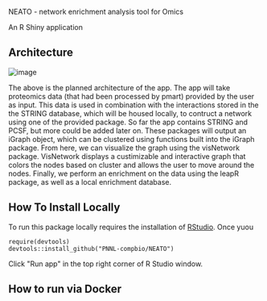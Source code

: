 NEATO - network enrichment analysis tool for Omics

An R Shiny application

## Architecture

![image](https://user-images.githubusercontent.com/65473513/171519485-dfddf6a5-8cfe-4f0d-bbfa-d5f7b55160ef.png)

The above is the planned architecture of the app. The app will take proteomics data (that had been processed by pmart) provided by the user as input. This data is used in combination with the interactions stored in the the STRING database, which will be housed locally, to contruct a network using one of the provided package. So far the app contains STRING and PCSF, but more could be added later on. These packages will output an iGraph object, which can be clustered using functions built into the iGraph package. From here, we can visualize the graph using the visNetwork package. VisNetwork displays a custimizable and interactive graph that colors the nodes based on cluster and allows the user to move around the nodes. Finally, we perform an enrichment on the data using the leapR package, as well as a local enrichment database.

## How To Install Locally

To run this package locally requires the installation of [RStudio](http://rstudio.com). Once yuou 

```
require(devtools)
devtools::install_github("PNNL-compbio/NEATO")
``` 


Click "Run app" in the top right corner of R Studio window.

## How to run via Docker



